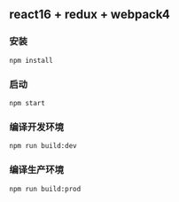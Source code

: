 ## react16 + redux + webpack4

### 安装

    npm install

### 启动

    npm start

### 编译开发环境

    npm run build:dev

### 编译生产环境

    npm run build:prod
